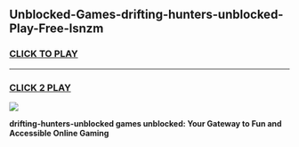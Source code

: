 
## Unblocked-Games-drifting-hunters-unblocked-Play-Free-lsnzm
<h3>
<a href="https://premium76.site?title=drifting-hunters-unblocked&ref=19M">CLICK TO PLAY</a></h3>
<hr>

<h3>
<a href="https://premium76.site?title=drifting-hunters-unblocked&ref=19M">CLICK 2 PLAY</a>
  
</h3>

<a href="https://premium76.site?title=drifting-hunters-unblocked&ref=19M"><img src="https://clearcache.store/games.png"></a>


**drifting-hunters-unblocked games unblocked: Your Gateway to Fun and Accessible Online Gaming**
